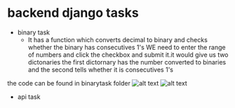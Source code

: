 # backend  django tasks
- binary task 
  - It has a function which converts decimal to binary and checks whether the binary has consecutives 1's
WE need to enter the range of numbers and click the checkbox and submit it.it would give us two dictonaries the first dictornary has the number converted to binaries
and the second tells whether it is consecutives 1's
 
 the code can be found in binarytask folder 
![alt text](https://user-images.githubusercontent.com/62643830/89876200-f43a3e80-dbdb-11ea-8c87-33d27b309909.png)
![alt text](https://user-images.githubusercontent.com/62643830/89876203-f56b6b80-dbdb-11ea-9c70-3709a96b9544.png)

- api task 
